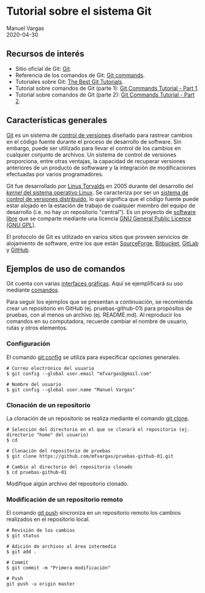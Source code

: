 # Tutorial sobre el sistema Git
Manuel Vargas  
2020-04-30

## Recursos de interés
* Sitio oficial de Git: [Git](https://git-scm.com/).
* Referencia de los comandos de Git: [Git commands](https://git-scm.com/docs/git#_git_commands).
* Tutoriales sobre Git: [The Best Git Tutorials](https://www.freecodecamp.org/news/best-git-tutorial/).
* Tutorial sobre comandos de Git (parte 1): [Git Commands Tutorial - Part 1](https://kolosek.com/git-commands-tutorial-part1/).
* Tutorial sobre comandos de Git (parte 2): [Git Commands Tutorial - Part 2](https://kolosek.com/git-commands-tutorial-part2/).

## Características generales
[Git](https://git-scm.com/) es un sistema de [control de versiones](https://en.wikipedia.org/wiki/Version_control) diseñado para rastrear cambios en el código fuente durante el proceso de desarrollo de software. Sin embargo, puede ser utilizado para llevar el control de los cambios en cualquier conjunto de archivos. Un sistema de control de versiones proporciona, entre otras ventajas, la capacidad de recuperar versiones anteriores de un producto de softwware y la integración de modificaciones efectuadas por varios programadores.

Git fue desarrollado por [Linus Torvalds](https://en.wikipedia.org/wiki/Linus_Torvalds) en 2005 durante del desarrollo del [_kernel_ del sistema operativo Linux](https://en.wikipedia.org/wiki/Linux_kernel). Se caracteriza por ser un [sistema de control de versiones distribuido](https://en.wikipedia.org/wiki/Distributed_version_control), lo que significa que el código fuente puede estar alojado en la estación de trabajo de cualquier miembro del equipo de desarrollo (i.e. no hay un repositorio "central"). Es un proyecto de [software libre](https://en.wikipedia.org/wiki/Free_software) que se comparte mediante una licencia [GNU General Public Licence (GNU GPL)](https://www.gnu.org/licenses/old-licenses/gpl-2.0.html).

El protocolo de Git es utilizado en varios sitios que proveen servicios de alojamiento de software, entre los que están [SourceForge](https://sourceforge.net/), [Bitbucket](https://bitbucket.org/), [GitLab](https://about.gitlab.com/) y [GitHub](https://github.com/).

## Ejemplos de uso de comandos
Git cuenta con varias [interfaces gráficas](https://git-scm.com/downloads/guis). Aquí se ejemplificará su uso mediante [comandos](https://git-scm.com/docs/git#_git_commands).

Para seguir los ejemplos que se presentan a continuación, se recomienda crear un repositorio en GitHub (ej. pruebas-github-01) para propósitos de pruebas, con al menos un archivo (ej. README.md). Al reproducir los comandos en su computadora, recuerde cambiar el nombre de usuario, rutas y otros elementos.

### Configuración
El comando [git config](https://git-scm.com/docs/git-config) se utiliza para especificar opciones generales.
```terminal
# Correo electrónico del usuario
$ git config --global user.email "mfvargas@gmail.com"

# Nombre del usuario
$ git config --global user.name "Manuel Vargas"
```

### Clonación de un repositorio
La clonación de un repositorio se realiza mediante el comando [git clone](https://git-scm.com/docs/git-clone).
```terminal
# Selección del directorio en el que se clonará el repositorio (ej. directorio "home" del usuario)
$ cd

# Clonación del repositorio de pruebas
$ git clone https://github.com/mfvargas/pruebas-github-01.git

# Cambio al directorio del repositorio clonado
$ cd pruebas-github-01
```

Modifique algún archivo del repositorio clonado.

### Modificación de un repositorio remoto
El comando [git push](https://git-scm.com/docs/git-push) sincroniza en un repositorio remoto los cambios realizados en el repositorio local.
```terminal
# Revisión de los cambios
$ git status

# Adición de archivos al área intermedia
$ git add .

# Commit
$ git commit -m "Primera modificación"

# Push
git push -u origin master
```

